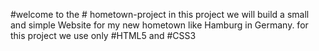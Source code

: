 
#welcome to the # hometown-project
in this project we will build a small and simple Website for my new hometown like Hamburg in Germany. 
for this project we use only #HTML5 and #CSS3